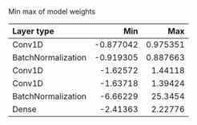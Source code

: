 Min max of model weights

| Layer type         |       Min |       Max |
|:-------------------|----------:|----------:|
| Conv1D             | -0.877042 |  0.975351 |
| BatchNormalization | -0.919305 |  0.887663 |
| Conv1D             | -1.62572  |  1.44118  |
| Conv1D             | -1.63718  |  1.39424  |
| BatchNormalization | -6.66229  | 25.3454   |
| Dense              | -2.41363  |  2.22776  |